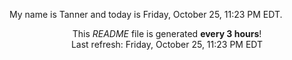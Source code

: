 My name is Tanner and today is Friday, October 25, 11:23 PM EDT.

<p align="center">This <i>README</i> file is generated <b>every 3 hours</b>!</br>Last refresh: Friday, October 25, 11:23 PM EDT<br /></p>
